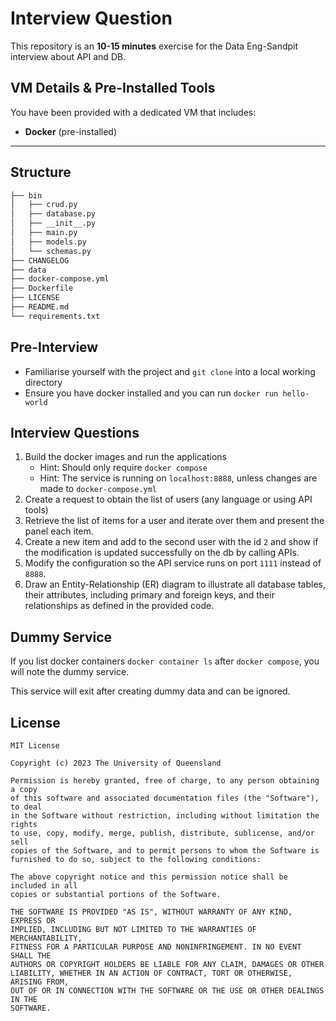 # Interview Question

This repository is an **10-15 minutes** exercise for the Data Eng-Sandpit interview about API and DB.

## VM Details & Pre-Installed Tools

You have been provided with a dedicated VM that includes:

- **Docker** (pre-installed)
---

## Structure

```bash
├── bin
│   ├── crud.py
│   ├── database.py
│   ├── __init__.py
│   ├── main.py
│   ├── models.py
│   └── schemas.py
├── CHANGELOG
├── data
├── docker-compose.yml
├── Dockerfile
├── LICENSE
├── README.md
└── requirements.txt
```

## Pre-Interview

* Familiarise yourself with the project and `git clone` into a local working directory
* Ensure you have docker installed and you can run `docker run hello-world`

## Interview Questions

1. Build the docker images and run the applications
    * Hint: Should only require `docker compose`
    * Hint: The service is running on `localhost:8888`, unless changes are made to `docker-compose.yml`
2. Create a request to obtain the list of users (any language or using API tools)
3. Retrieve the list of items for a user and iterate over them and present the panel each item.
4. Create a new item and add to the second user with the id `2` and show if the modification is updated successfully on the db by calling APIs.
5. Modify the configuration so the API service runs on port `1111` instead of `8888`. 
6. Draw an Entity-Relationship (ER) diagram to illustrate all database tables, their attributes, including primary and foreign keys, and their relationships as defined in the provided code.

## Dummy Service

If you list docker containers `docker container ls` after `docker compose`, you will note the dummy service.

This service will exit after creating dummy data and can be ignored.

## License 

```
MIT License

Copyright (c) 2023 The University of Queensland

Permission is hereby granted, free of charge, to any person obtaining a copy
of this software and associated documentation files (the "Software"), to deal
in the Software without restriction, including without limitation the rights
to use, copy, modify, merge, publish, distribute, sublicense, and/or sell
copies of the Software, and to permit persons to whom the Software is
furnished to do so, subject to the following conditions:

The above copyright notice and this permission notice shall be included in all
copies or substantial portions of the Software.

THE SOFTWARE IS PROVIDED "AS IS", WITHOUT WARRANTY OF ANY KIND, EXPRESS OR
IMPLIED, INCLUDING BUT NOT LIMITED TO THE WARRANTIES OF MERCHANTABILITY,
FITNESS FOR A PARTICULAR PURPOSE AND NONINFRINGEMENT. IN NO EVENT SHALL THE
AUTHORS OR COPYRIGHT HOLDERS BE LIABLE FOR ANY CLAIM, DAMAGES OR OTHER
LIABILITY, WHETHER IN AN ACTION OF CONTRACT, TORT OR OTHERWISE, ARISING FROM,
OUT OF OR IN CONNECTION WITH THE SOFTWARE OR THE USE OR OTHER DEALINGS IN THE
SOFTWARE.
```
